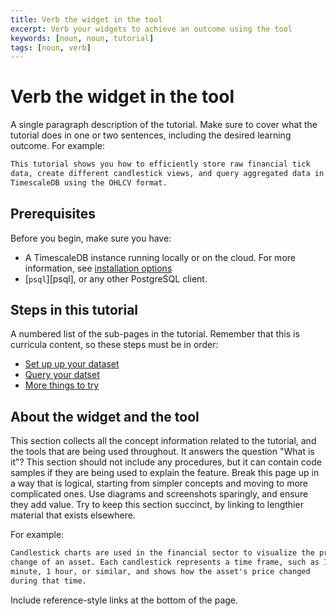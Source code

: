 ```yaml
---
title: Verb the widget in the tool
excerpt: Verb your widgets to achieve an outcome using the tool
keywords: [noun, noun, tutorial]
tags: [noun, verb]
---
```


# Verb the widget in the tool

A single paragraph description of the tutorial. Make sure to cover what the
tutorial does in one or two sentences, including the desired learning outcome.
For example:

```txt
This tutorial shows you how to efficiently store raw financial tick
data, create different candlestick views, and query aggregated data in
TimescaleDB using the OHLCV format.
```

## Prerequisites

Before you begin, make sure you have:

*   A TimescaleDB instance running locally or on the cloud.
  For more information, see [installation options](/install/latest/)
*   [`psql`][psql], or any other PostgreSQL client.

## Steps in this tutorial

A numbered list of the sub-pages in the tutorial. Remember that this is
curricula content, so these steps must be in order:

*   [Set up up your dataset][tutorial-dataset]
*   [Query your datset][tutorial-query]
*   [More things to try][tutorial-advanced]

## About the widget and the tool

This section collects all the concept information related to the tutorial, and
the tools that are being used throughout. It answers the question "What is it"?
This section should not include any procedures, but it can contain code samples
if they are being used to explain the feature. Break this page up in a way that
is logical, starting from simpler concepts and moving to more complicated ones.
Use diagrams and screenshots sparingly, and ensure they add value. Try to keep
this section succinct, by linking to lengthier material that exists elsewhere.

For example:

```txt
Candlestick charts are used in the financial sector to visualize the price
change of an asset. Each candlestick represents a time frame, such as 1
minute, 1 hour, or similar, and shows how the asset's price changed
during that time.
```

Include reference-style links at the bottom of the page.

[tutorial-dataset]: timescaledb/tutorials/_template/dataset-tutorial
[tutorial-query]: timescaledb/tutorials/_template/query-template
[tutorial-advanced]: timescaledb/tutorials/_template/advanced-tutorial
